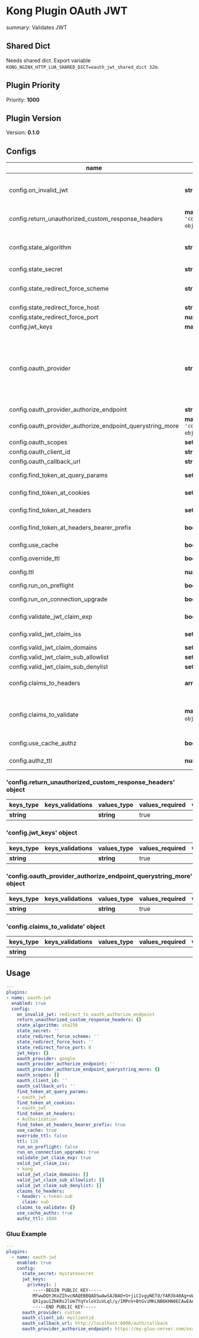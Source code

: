 # Kong Plugin OAuth JWT

summary: Validates JWT

## Shared Dict

Needs shared dict. Export variable `KONG_NGINX_HTTP_LUA_SHARED_DICT=oauth_jwt_shared_dict 32m`.

<!-- BEGINNING OF KONG-PLUGIN DOCS HOOK -->
## Plugin Priority

Priority: **1000**

## Plugin Version

Version: **0.1.0**

## Configs

| name | type | required | default | validations |
| ---- | ---- | -------- | ------- | ----------- |
| config.on_invalid_jwt | **string** | true | <pre>redirect_to_oauth_authorize_endpoint</pre> | <pre>- one_of:<br/>  - redirect_to_oauth_authorize_endpoint<br/>  - return_unauthorized</pre> |
| config.return_unauthorized_custom_response_headers | **map[string][string]** (*check `'config.return_unauthorized_custom_response_headers' object`) | true |  |  |
| config.state_algorithm | **string** | true | <pre>sha256</pre> | <pre>- one_of:<br/>  - sha256<br/>  - sha1<br/>  - md5</pre> |
| config.state_secret | **string** | false |  |  |
| config.state_redirect_force_scheme | **string** | false |  | <pre>- one_of:<br/>  - http<br/>  - https</pre> |
| config.state_redirect_force_host | **string** | false |  |  |
| config.state_redirect_force_port | **number** | false |  |  |
| config.jwt_keys | **map[string][string]** (*check `'config.jwt_keys' object`) | true |  |  |
| config.oauth_provider | **string** | true | <pre>google</pre> | <pre>- one_of:<br/>  - custom<br/>  - facebook<br/>  - github<br/>  - gitlab<br/>  - google<br/>  - microsoft<br/>  - yandex<br/>  - zoho</pre> |
| config.oauth_provider_authorize_endpoint | **string** | false |  |  |
| config.oauth_provider_authorize_endpoint_querystring_more | **map[string][string]** (*check `'config.oauth_provider_authorize_endpoint_querystring_more' object`) | true |  |  |
| config.oauth_scopes | **set of strings** | false |  |  |
| config.oauth_client_id | **string** | true |  |  |
| config.oauth_callback_url | **string** | true |  |  |
| config.find_token_at_query_params | **set of strings** | true | <pre>- oauth_jwt</pre> |  |
| config.find_token_at_cookies | **set of strings** | true | <pre>- oauth_jwt</pre> |  |
| config.find_token_at_headers | **set of strings** | true | <pre>- Authorization</pre> |  |
| config.find_token_at_headers_bearer_prefix | **boolean** | true | <pre>true</pre> |  |
| config.use_cache | **boolean** | true | <pre>true</pre> |  |
| config.override_ttl | **boolean** | true |  |  |
| config.ttl | **number** | true | <pre>120</pre> |  |
| config.run_on_preflight | **boolean** | true |  |  |
| config.run_on_connection_upgrade | **boolean** | true | <pre>true</pre> |  |
| config.validate_jwt_claim_exp | **boolean** | true | <pre>true</pre> |  |
| config.valid_jwt_claim_iss | **set of strings** | false | <pre>- kong</pre> |  |
| config.valid_jwt_claim_domains | **set of strings** | false |  |  |
| config.valid_jwt_claim_sub_allowlist | **set of strings** | false |  |  |
| config.valid_jwt_claim_sub_denylist | **set of strings** | false |  |  |
| config.claims_to_headers | **array of records** | true | <pre>- header: x-token-sub<br/>  claim: sub</pre> |  |
| config.claims_to_validate | **map[string][record]** (*check `'config.claims_to_validate' object`) | false | <pre>iss:<br/>  values_are_regex: false<br/>  accepted_values:<br/>  - kong</pre> |  |
| config.use_cache_authz | **boolean** | true | <pre>true</pre> |  |
| config.authz_ttl | **number** | true | <pre>1800</pre> |  |

### 'config.return_unauthorized_custom_response_headers' object

| keys_type | keys_validations | values_type | values_required | values_default | values_validations |
| --------- | ---------------- | ----------- | --------------- | -------------- | ------------------ |
| **string** |  | **string** | true |  |  |

### 'config.jwt_keys' object

| keys_type | keys_validations | values_type | values_required | values_default | values_validations |
| --------- | ---------------- | ----------- | --------------- | -------------- | ------------------ |
| **string** |  | **string** | true |  |  |

### 'config.oauth_provider_authorize_endpoint_querystring_more' object

| keys_type | keys_validations | values_type | values_required | values_default | values_validations |
| --------- | ---------------- | ----------- | --------------- | -------------- | ------------------ |
| **string** |  | **string** | true |  |  |

### 'config.claims_to_validate' object

| keys_type | keys_validations | values_type | values_required | values_default | values_validations |
| --------- | ---------------- | ----------- | --------------- | -------------- | ------------------ |
| **string** |  |  |  |  |  |

## Usage

```yaml
---
plugins:
- name: oauth-jwt
  enabled: true
  config:
    on_invalid_jwt: redirect_to_oauth_authorize_endpoint
    return_unauthorized_custom_response_headers: {}
    state_algorithm: sha256
    state_secret: ''
    state_redirect_force_scheme: ''
    state_redirect_force_host: ''
    state_redirect_force_port: 0
    jwt_keys: {}
    oauth_provider: google
    oauth_provider_authorize_endpoint: ''
    oauth_provider_authorize_endpoint_querystring_more: {}
    oauth_scopes: []
    oauth_client_id: ''
    oauth_callback_url: ''
    find_token_at_query_params:
    - oauth_jwt
    find_token_at_cookies:
    - oauth_jwt
    find_token_at_headers:
    - Authorization
    find_token_at_headers_bearer_prefix: true
    use_cache: true
    override_ttl: false
    ttl: 120
    run_on_preflight: false
    run_on_connection_upgrade: true
    validate_jwt_claim_exp: true
    valid_jwt_claim_iss:
    - kong
    valid_jwt_claim_domains: []
    valid_jwt_claim_sub_allowlist: []
    valid_jwt_claim_sub_denylist: []
    claims_to_headers:
    - header: x-token-sub
      claim: sub
    claims_to_validate: {}
    use_cache_authz: true
    authz_ttl: 1800
```
<!-- END OF KONG-PLUGIN DOCS HOOK -->

### Gluu Example

```yaml
---
plugins:
  - name: oauth-jwt
    enabled: true
    config:
      state_secret: mystatesecret
      jwt_keys:
        privkey1: |
          -----BEGIN PUBLIC KEY-----
          MFwwDQYJKoZIhvcNAQEBBQADSwAwSAJBAO+G+jiCIvgyNETd/YAR3b40Ag+oWEQ2
          QX1yau1ZbKRs2lUm7YqYxloV2uVLql/y/1MPnV+BtGviMKLNB6KHN0ECAwEAAQ==
          -----END PUBLIC KEY-----
      oauth_provider: custom
      oauth_client_id: myclientid
      oauth_callback_url: http://localhost:8000/auth/callback
      oauth_provider_authorize_endpoint: https://my-gluu-server.com/oxauth/restv1/authorize
```

